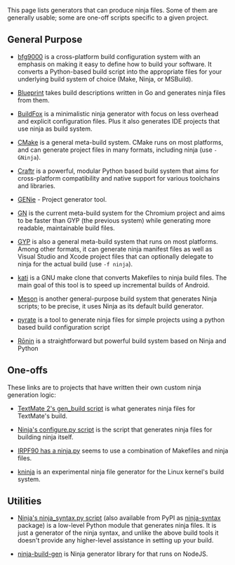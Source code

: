 This page lists generators that can produce ninja files. Some of them are generally usable; some are one-off scripts specific to a given project.

## General Purpose

- [bfg9000](https://github.com/jimporter/bfg9000) is a cross-platform build configuration system with an emphasis on making it easy to define how to build your software. It converts a Python-based build script into the appropriate files for your underlying build system of choice (Make, Ninja, or MSBuild).

- [Blueprint](https://github.com/google/blueprint/) takes build descriptions written in Go and generates ninja files from them.

- [BuildFox](https://github.com/beardsvibe/buildfox) is a minimalistic ninja generator with focus on less overhead and explicit configuration files. Plus it also generates IDE projects that use ninja as build system.

- [CMake](http://www.cmake.org/) is a general meta-build system. CMake runs on most platforms, and can generate project files in many formats, including ninja (use `-GNinja`).

- [Craftr](https://github.com/craftr-build/craftr) is a powerful, modular Python based build system that aims for cross-platform compatibility and native support for various toolchains and libraries.

- [GENie](https://github.com/bkaradzic/GENie#genie---project-generator-tool) - Project generator tool.

- [GN](https://chromium.googlesource.com/chromium/src/+/master/tools/gn/README.md) is the current meta-build system for the Chromium project and aims to be faster than GYP (the previous system) while generating more readable, maintainable build files.

- [GYP](https://code.google.com/p/gyp/) is also a general meta-build system that runs on most platforms. Among other formats, it can generate ninja manifest files as well as Visual Studio and Xcode project files that can optionally delegate to ninja for the actual build (use `-f ninja`).

- [kati](https://github.com/google/kati) is a GNU make clone that converts Makefiles to ninja build files. The main goal of this tool is to speed up incremental builds of Android.

- [Meson](http://mesonbuild.com/) is another general-purpose build system that generates Ninja scripts; to be precise, it uses Ninja as its default build generator.

- [pyrate](https://github.com/pyrate-build/pyrate-build) is a tool to generate ninja files for simple projects using a python based build configuration script

- [Rōnin](https://github.com/tliron/ronin) is a straightforward but powerful build system based on Ninja and Python

## One-offs

These links are to projects that have written their own custom ninja generation logic:

- [TextMate 2's gen_build script](https://github.com/textmate/textmate/blob/master/bin/gen_build) is what generates ninja files for TextMate's build.

- [Ninja's configure.py script](https://github.com/martine/ninja/blob/master/configure.py) is the script that generates ninja files for building ninja itself.

- [IRPF90 has a ninja.py](https://github.com/scemama/irpf90/blob/master/src/ninja.py) seems to use a combination of Makefiles and ninja files. 

- [kninja](https://github.com/rabinv/kninja/blob/master/kninja.py) is an experimental ninja file generator for the Linux kernel's build system.

## Utilities

- [Ninja's ninja_syntax.py script](https://github.com/martine/ninja/blob/master/misc/ninja_syntax.py) (also available from PyPI as [ninja-syntax](https://pypi.python.org/pypi/ninja_syntax) package) is a low-level Python module that generates ninja files.  It is just a generator of the ninja syntax, and unlike the above build tools it doesn't provide any higher-level assistance in setting up your build.

- [ninja-build-gen](https://www.npmjs.com/package/ninja-build-gen) is Ninja generator library for that runs on NodeJS. 
